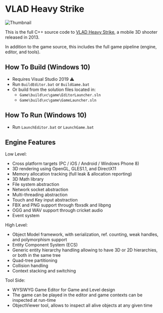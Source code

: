 # VLAD Heavy Strike 

![Thumbnail](https://franticsoftware.com/projects/vlad/5.jpg)

This is the full C++ source code to <a href="https://franticsoftware.com/vlad">VLAD Heavy Strike</a>, a mobile 3D shooter released in 2013.

In addition to the game source, this includes the full game pipeline (engine, editor, and tools).

## How To Build (Windows 10)

* Requires Visual Studio 2019 :warning:
* Run `BuildEditor.bat` or `BuildGame.bat`
* Or build from the solution files located in:
  * `Game\build\vc\game\EditorLauncher.sln`
  * `Game\build\vc\game\GameLauncher.sln`

## How To Run (Windows 10)
* Run `LaunchEditor.bat` or `LaunchGame.bat`

## Engine Features

Low Level:

+ Cross platform targets (PC / iOS / Android / Windows Phone 8)<br>
+ 3D rendering using OpenGL, GLES1.1, and DirectX11<br>
+ Memory allocation tracking (full leak & allocation reporting)<br>
+ 3D Math library<br>
+ File system abstraction<br>
+ Network socket abstraction<br>
+ Multi-threading abstraction<br>
+ Touch and Key input abstraction<br>
+ FBX and PNG support through fbxsdk and libpng<br>
+ OGG and WAV support through cricket audio<br>
+ Event system<br>

High Level:

+ Object Model framework, with serialization, ref. counting, weak handles, and polymorphism support<br>
+ Entity Component System (ECS)<br>
+ Generic entity hierarchy handling allowing to have 3D or 2D hierarchies, or both in the same tree<br>
+ Quad-tree partitioning<br>
+ Collision handling<br>
+ Context stacking and switching<br>

Tool Side:
+ WYSIWYG Game Editor for Game and Level design<br>
+ The game can be played in the editor and game contexts can be inspected at run-time<br>
+ ObjectViewer tool, allows to inspect all alive objects at any given time<br>
